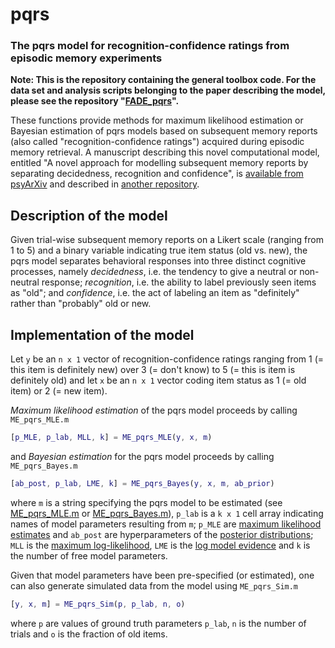 # pqrs

### The pqrs model for recognition-confidence ratings from episodic memory experiments

**Note: This is the repository containing the general toolbox code. For the data set and analysis scripts belonging to the paper describing the model, please see the repository "[FADE_pqrs](https://github.com/JoramSoch/FADE_pqrs)".**

These functions provide methods for maximum likelihood estimation or Bayesian estimation of pqrs models based on subsequent memory reports (also called "recognition-confidence ratings") acquired during episodic memory retrieval. A manuscript describing this novel computational model, entitled "A novel approach for modelling subsequent memory reports by separating decidedness, recognition and confidence", is [available from psyArXiv](https://psyarxiv.com/u5t82/) and described in [another repository](https://github.com/JoramSoch/FADE_pqrs).


## Description of the model

Given trial-wise subsequent memory reports on a Likert scale (ranging from 1 to 5) and a binary variable indicating true item status (old vs. new), the pqrs model separates behavioral responses into three distinct cognitive processes, namely *decidedness*, i.e. the tendency to give a
neutral or non-neutral response; *recognition*, i.e. the ability to label previously seen items as "old"; and *confidence*, i.e. the act of labeling an item as "definitely" rather than "probably" old or new.


## Implementation of the model

Let `y` be an `n x 1` vector of recognition-confidence ratings ranging from 1 (= this item is definitely new) over 3 (= don't know) to 5 (= this is item is definitely old) and let `x` be an `n x 1` vector coding item status as 1 (= old item) or 2 (= new item).

*Maximum likelihood estimation* of the pqrs model proceeds by calling `ME_pqrs_MLE.m`

```matlab
[p_MLE, p_lab, MLL, k] = ME_pqrs_MLE(y, x, m)
```

and *Bayesian estimation* for the pqrs model proceeds by calling `ME_pqrs_Bayes.m`

```matlab
[ab_post, p_lab, LME, k] = ME_pqrs_Bayes(y, x, m, ab_prior)
```

where `m` is a string specifying the pqrs model to be estimated (see [ME_pqrs_MLE.m](https://github.com/JoramSoch/pqrs/blob/main/ME_pqrs_MLE.m#L19-L33) or [ME_pqrs_Bayes.m](https://github.com/JoramSoch/pqrs/blob/main/ME_pqrs_Bayes.m#L21-L35)), `p_lab` is a `k x 1` cell array indicating names of model parameters resulting from `m`; `p_MLE` are [maximum likelihood estimates](https://statproofbook.github.io/D/mle) and `ab_post` are hyperparameters of the [posterior distributions](https://statproofbook.github.io/D/post); `MLL` is the [maximum log-likelihood](https://statproofbook.github.io/D/mll), `LME` is the [log model evidence](https://statproofbook.github.io/D/lme) and `k` is the number of free model parameters.

Given that model parameters have been pre-specified (or estimated), one can also generate simulated data from the model using `ME_pqrs_Sim.m`

```matlab
[y, x, m] = ME_pqrs_Sim(p, p_lab, n, o)
```

where `p` are values of ground truth parameters `p_lab`, `n` is the number of trials and `o` is the fraction of old items.
